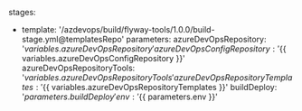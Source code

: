 stages:
  
  - template: '/azdevops/build/flyway-tools/1.0.0/build-stage.yml@templatesRepo'
    parameters:
      azureDevOpsRepository: '${{ variables.azureDevOpsRepository }}'
      azureDevOpsConfigRepository: '${{ variables.azureDevOpsConfigRepository }}'
      azureDevOpsRepositoryTools: '${{ variables.azureDevOpsRepositoryTools }}'
      azureDevOpsRepositoryTemplates: '${{ variables.azureDevOpsRepositoryTemplates }}'
      buildDeploy: '${{ parameters.buildDeploy }}'
      env: '${{ parameters.env }}'
